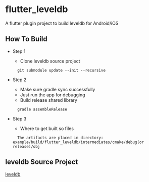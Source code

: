 # flutter_leveldb
A flutter plugin project to build leveldb for Android/iOS

## How To Build
- Step 1
    - Clone leveldb source project
  ```shell
    git submodule update --init --recursive
  ```

- Step 2
    - Make sure gradle sync successfully
    - Just run the app for debugging
    - Build release shared library
  ```shell
    gradle assembleRelease
  ```

- Step 3
    - Where to get built so files
  ```text
    The artifacts are placed in directory: example/build/flutter_leveldb/intermediates/cmake/debug(or release)/obj
  ```

## leveldb Source Project
[leveldb](https://github.com/google/leveldb)